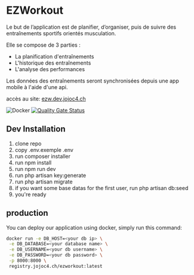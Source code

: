 # EZWorkout

Le but de l’application est de planifier, d’organiser, puis de suivre des entraînements sportifs orientés musculation.

Elle se compose de 3 parties :

  * La planification d'entraînements
  * L'historique des entraînements
  * L'analyse des performances

Les données des entraînements seront synchronisées depuis une app mobile à l'aide d'une api.

accès au site: [ezw.dev.jojoc4.ch](https://ezw.dev.jojoc4.ch)

![Docker](https://github.com/HE-Arc/EZWorkout/workflows/Docker/badge.svg)
[![Quality Gate Status](https://sonar.jojoc4.ch/api/project_badges/measure?project=ezworkout&metric=alert_status)](https://sonar.jojoc4.ch/dashboard?id=ezworkout)

## Dev Installation
1. clone repo
2. copy .env.exemple .env
3. run composer installer 
4. run npm install
5. run npm run dev
6. run php artisan key:generate
7. run php artisan migrate
8. if you want some base datas for the first user, run php artisan db:seed
9. you're ready

## production
You can deploy our application using docker,
simply run this command:

```bash
docker run -e DB_HOST=<your db ip> \
 -e DB_DATABASE=<your database name> \
 -e DB_USERNAME=<your db username> \
 -e DB_PASSWORD=<your db password> \
 -p 8000:8000 \
 registry.jojoc4.ch/ezworkout:latest
```
